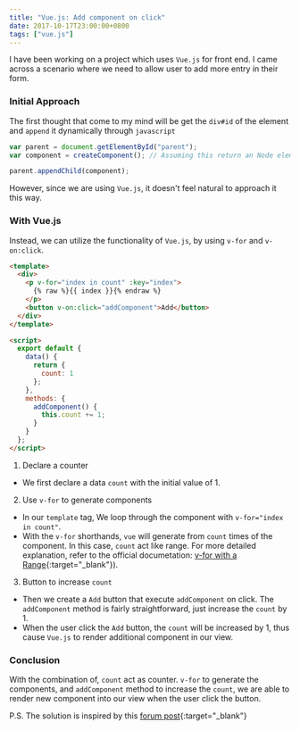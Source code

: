 ```yaml
---
title: "Vue.js: Add component on click"
date: 2017-10-17T23:00:00+0800
tags: ["vue.js"]
---
```


I have been working on a project which uses `Vue.js` for front end. I came across a scenario where we need to allow user to add more entry in their form.

### Initial Approach

The first thought that come to my mind will be get the `div#id` of the element and `append` it dynamically through `javascript`

```javascript
var parent = document.getElementById("parent");
var component = createComponent(); // Assuming this return an Node element

parent.appendChild(component);
```

However, since we are using `Vue.js`, it doesn't feel natural to approach it this way.

### With Vue.js

Instead, we can utilize the functionality of `Vue.js`, by using `v-for` and `v-on:click`.

```html
<template>
  <div>
    <p v-for="index in count" :key="index">
      {% raw %}{{ index }}{% endraw %}
    </p>
    <button v-on:click="addComponent">Add</button>
  </div>
</template>

<script>
  export default {
    data() {
      return {
        count: 1
      };
    },
    methods: {
      addComponent() {
        this.count += 1;
      }
    }
  };
</script>
```

1. Declare a counter

- We first declare a data `count` with the initial value of 1.

2. Use `v-for` to generate components

- In our `template` tag, We loop through the component with `v-for="index in count"`.
- With the `v-for` shorthands, `vue` will generate from `count` times of the component. In this case, `count` act like range. For more detailed explanation, refer to the official documetation: [v-for with a Range](https://vuejs.org/v2/guide/list.html#v-for-with-a-Range){:target="\_blank"}).

3. Button to increase `count`

- Then we create a `Add` button that execute `addComponent` on click. The `addComponent` method is fairly straightforward, just increase the `count` by 1.
- When the user click the `Add` button, the `count` will be increased by 1, thus cause `Vue.js` to render additional component in our view.

### Conclusion

With the combination of, `count` act as counter. `v-for` to generate the components, and `addComponent` method to increase the `count`, we are able to render new component into our view when the user click the button.

P.S. The solution is inspired by this [forum post](https://forum-archive.vuejs.org/topic/747/clone-component-when-click-add-more/3){:target="\_blank"}
